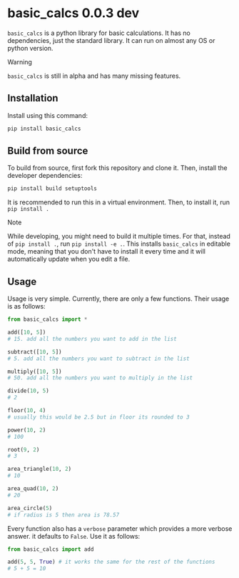 # basic_calcs 0.0.3 dev

`basic_calcs` is a python library for basic calculations. It has no dependencies, just the standard library. It can run on almost any OS or python version.

> [!WARNING]
> `basic_calcs` is still in alpha and has many missing features. 

## Installation 

Install using this command:
```sh
pip install basic_calcs
```

## Build from source

To build from source, first fork this repository and clone it. Then, install the developer dependencies:
```sh
pip install build setuptools
```
It is recommended to run this in a virtual environment. Then, to install it, run `pip install .`

> [!NOTE]
> While developing, you might need to build it multiple times. For that, instead of `pip install .`, run `pip install -e .`. This installs 
> `basic_calcs` in editable mode, meaning that you don't have to install it every time and it will automatically update when you edit a file.

## Usage

Usage is very simple. Currently, there are only a few functions. Their usage is as follows:
```py
from basic_calcs import *

add([10, 5])
# 15. add all the numbers you want to add in the list

subtract([10, 5])
# 5. add all the numbers you want to subtract in the list

multiply([10, 5])
# 50. add all the numbers you want to multiply in the list

divide(10, 5)
# 2

floor(10, 4)
# usually this would be 2.5 but in floor its rounded to 3

power(10, 2)
# 100

root(9, 2)
# 3

area_triangle(10, 2)
# 10

area_quad(10, 2)
# 20

area_circle(5)
# if radius is 5 then area is 78.57
```
Every function also has a `verbose` parameter which provides a more verbose answer. it defaults to `False`. Use it as follows:
```py
from basic_calcs import add

add(5, 5, True) # it works the same for the rest of the functions
# 5 + 5 = 10
```
